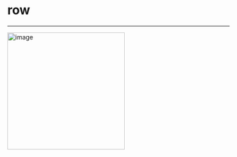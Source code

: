 # row

----------------------------------------

<img width="266" alt="image" src="https://user-images.githubusercontent.com/39526249/170663802-171f9977-b38a-4ecb-b9ee-643c2ebdf3a3.png">
